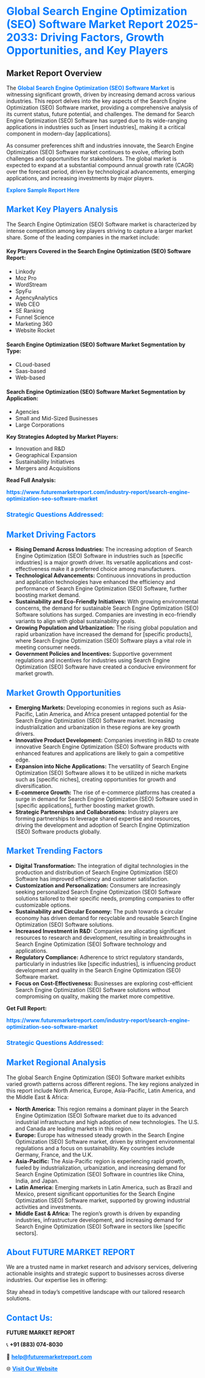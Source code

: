 <h1 style="color: #007BFF;">Global Search Engine Optimization (SEO) Software Market Report 2025-2033: Driving Factors, Growth Opportunities, and Key Players</h1>

<section id="overview">
<h2>Market Report Overview</h2>
<p>The <a href="https://www.futuremarketreport.com/industry-report/search-engine-optimization-seo-software-market" style="color: #007BFF; text-decoration: none;"><strong>Global Search Engine Optimization (SEO) Software Market</strong></a> is witnessing significant growth, driven by increasing demand across various industries. This report delves into the key aspects of the Search Engine Optimization (SEO) Software market, providing a comprehensive analysis of its current status, future potential, and challenges. The demand for Search Engine Optimization (SEO) Software has surged due to its wide-ranging applications in industries such as [insert industries], making it a critical component in modern-day [applications].</p>
<p>As consumer preferences shift and industries innovate, the Search Engine Optimization (SEO) Software market continues to evolve, offering both challenges and opportunities for stakeholders. The global market is expected to expand at a substantial compound annual growth rate (CAGR) over the forecast period, driven by technological advancements, emerging applications, and increasing investments by major players.</p>
</section>

<section id="overview">
<p><a href="https://www.futuremarketreport.com/request-sample/reportId=56623" style="color: #007BFF; text-decoration: none;"><strong>Explore Sample Report Here</strong></a></p>
</section>

<section id="key-players">
<h2 style="color: #007BFF;">Market Key Players Analysis</h2>
<p>The Search Engine Optimization (SEO) Software market is characterized by intense competition among key players striving to capture a larger market share. Some of the leading companies in the market include:</p>
<h4>Key Players Covered in the Search Engine Optimization (SEO) Software Report:</h4>
<ul><li>Linkody</li><li>Moz Pro</li><li>WordStream</li><li>SpyFu</li><li>AgencyAnalytics</li><li>Web CEO</li><li>SE Ranking</li><li>Funnel Science</li><li>Marketing 360</li><li>Website Rocket</li></ul>
<h4>Search Engine Optimization (SEO) Software Market Segmentation by Type:</h4>
<ul><li>CLoud-based</li><li>Saas-based</li><li>Web-based</li></ul>

<h4>Search Engine Optimization (SEO) Software Market Segmentation by Application:</h4>
<ul><li>Agencies</li><li>Small and Mid-Sized Businesses</li><li>Large Corporations</li></ul>
<p><strong>Key Strategies Adopted by Market Players:</strong></p>
<ul>
<li>Innovation and R&D</li>
<li>Geographical Expansion</li>
<li>Sustainability Initiatives</li>
<li>Mergers and Acquisitions</li>
</ul>
</section>

<section>
<p><strong>Read Full Analysis: </strong></p><a href="https://www.futuremarketreport.com/industry-report/search-engine-optimization-seo-software-market" style="color: #007BFF; text-decoration: none;"><strong>https://www.futuremarketreport.com/industry-report/search-engine-optimization-seo-software-market</strong></a>
<h3 style="color: #007BFF;">Strategic Questions Addressed:</h3>
</section>

<section id="driving-factors">
<h2 style="color: #007BFF;">Market Driving Factors</h2>
<ul>
<li><strong>Rising Demand Across Industries:</strong> The increasing adoption of Search Engine Optimization (SEO) Software in industries such as [specific industries] is a major growth driver. Its versatile applications and cost-effectiveness make it a preferred choice among manufacturers.</li>
<li><strong>Technological Advancements:</strong> Continuous innovations in production and application technologies have enhanced the efficiency and performance of Search Engine Optimization (SEO) Software, further boosting market demand.</li>
<li><strong>Sustainability and Eco-Friendly Initiatives:</strong> With growing environmental concerns, the demand for sustainable Search Engine Optimization (SEO) Software solutions has surged. Companies are investing in eco-friendly variants to align with global sustainability goals.</li>
<li><strong>Growing Population and Urbanization:</strong> The rising global population and rapid urbanization have increased the demand for [specific products], where Search Engine Optimization (SEO) Software plays a vital role in meeting consumer needs.</li>
<li><strong>Government Policies and Incentives:</strong> Supportive government regulations and incentives for industries using Search Engine Optimization (SEO) Software have created a conducive environment for market growth.</li>
</ul>
</section>

<section id="growth-opportunities">
<h2 style="color: #007BFF;">Market Growth Opportunities</h2>
<ul>
<li><strong>Emerging Markets:</strong> Developing economies in regions such as Asia-Pacific, Latin America, and Africa present untapped potential for the Search Engine Optimization (SEO) Software market. Increasing industrialization and urbanization in these regions are key growth drivers.</li>
<li><strong>Innovative Product Development:</strong> Companies investing in R&D to create innovative Search Engine Optimization (SEO) Software products with enhanced features and applications are likely to gain a competitive edge.</li>
<li><strong>Expansion into Niche Applications:</strong> The versatility of Search Engine Optimization (SEO) Software allows it to be utilized in niche markets such as [specific niches], creating opportunities for growth and diversification.</li>
<li><strong>E-commerce Growth:</strong> The rise of e-commerce platforms has created a surge in demand for Search Engine Optimization (SEO) Software used in [specific applications], further boosting market growth.</li>
<li><strong>Strategic Partnerships and Collaborations:</strong> Industry players are forming partnerships to leverage shared expertise and resources, driving the development and adoption of Search Engine Optimization (SEO) Software products globally.</li>
</ul>
</section>

<section id="trending-factors">
<h2 style="color: #007BFF;">Market Trending Factors</h2>
<ul>
<li><strong>Digital Transformation:</strong> The integration of digital technologies in the production and distribution of Search Engine Optimization (SEO) Software has improved efficiency and customer satisfaction.</li>
<li><strong>Customization and Personalization:</strong> Consumers are increasingly seeking personalized Search Engine Optimization (SEO) Software solutions tailored to their specific needs, prompting companies to offer customizable options.</li>
<li><strong>Sustainability and Circular Economy:</strong> The push towards a circular economy has driven demand for recyclable and reusable Search Engine Optimization (SEO) Software solutions.</li>
<li><strong>Increased Investment in R&D:</strong> Companies are allocating significant resources to research and development, resulting in breakthroughs in Search Engine Optimization (SEO) Software technology and applications.</li>
<li><strong>Regulatory Compliance:</strong> Adherence to strict regulatory standards, particularly in industries like [specific industries], is influencing product development and quality in the Search Engine Optimization (SEO) Software market.</li>
<li><strong>Focus on Cost-Effectiveness:</strong> Businesses are exploring cost-efficient Search Engine Optimization (SEO) Software solutions without compromising on quality, making the market more competitive.</li>
</ul>
</section>

<section>
<p><strong>Get Full Report: </strong></p><a href="https://www.futuremarketreport.com/industry-report/search-engine-optimization-seo-software-market" style="color: #007BFF; text-decoration: none;"><strong>https://www.futuremarketreport.com/industry-report/search-engine-optimization-seo-software-market</strong></a>
<h3 style="color: #007BFF;">Strategic Questions Addressed:</h3>
</section>


<section id="regional-analysis">
<h2 style="color: #007BFF;">Market Regional Analysis</h2>
<p>The global Search Engine Optimization (SEO) Software market exhibits varied growth patterns across different regions. The key regions analyzed in this report include North America, Europe, Asia-Pacific, Latin America, and the Middle East & Africa:</p>
<ul>
<li><strong>North America:</strong> This region remains a dominant player in the Search Engine Optimization (SEO) Software market due to its advanced industrial infrastructure and high adoption of new technologies. The U.S. and Canada are leading markets in this region.</li>
<li><strong>Europe:</strong> Europe has witnessed steady growth in the Search Engine Optimization (SEO) Software market, driven by stringent environmental regulations and a focus on sustainability. Key countries include Germany, France, and the U.K.</li>
<li><strong>Asia-Pacific:</strong> The Asia-Pacific region is experiencing rapid growth, fueled by industrialization, urbanization, and increasing demand for Search Engine Optimization (SEO) Software in countries like China, India, and Japan.</li>
<li><strong>Latin America:</strong> Emerging markets in Latin America, such as Brazil and Mexico, present significant opportunities for the Search Engine Optimization (SEO) Software market, supported by growing industrial activities and investments.</li>
<li><strong>Middle East & Africa:</strong> The region’s growth is driven by expanding industries, infrastructure development, and increasing demand for Search Engine Optimization (SEO) Software in sectors like [specific sectors].</li>
</ul>
</section>

<footer>
<h2 style="color: #007BFF;">About FUTURE MARKET REPORT</h2>
<p>We are a trusted name in market research and advisory services, delivering actionable insights and strategic support to businesses across diverse industries. Our expertise lies in offering:</p>

<p>Stay ahead in today’s competitive landscape with our tailored research solutions.</p>

<h2 style="color: #007BFF;">Contact Us:</h2>
<p><strong>FUTURE MARKET REPORT</strong></p>
<p>📞 <strong>+91 (883) 074-8030</strong></p>
<p>📧 <strong><a href="mailto:help@futuremarketreport.com" style="color: #007BFF;">help@futuremarketreport.com</a></strong></p>
<p>🌐 <strong><a href="https://www.futuremarketreport.com/" style="color: #007BFF;">Visit Our Website</a></strong></p>
</footer>